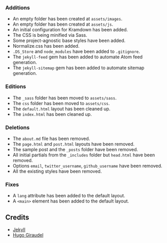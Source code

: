 ### Additions

* An empty folder has been created at `assets/images`.
* An empty folder has been created at `assets/js`.
* An initial configuration for Kramdown has been added.
* The CSS is being minified via Sass.
* Some project-agnostic base styles have been added.
* Normalize.css has been added.
* `.DS_Store` and `node_modules` have been added to `.gitignore`.
* The `jekyll-feed` gem has been added to automate Atom feed generation.
* The `jekyll-sitemap` gem has been added to automate sitemap generation.

### Editions

* The `_sass` folder has been moved to `assets/sass`.
* The `css` folder has been moved to `assets/css`.
* The `default.html` layout has been cleaned up.
* The `index.html` has been cleaned up.

### Deletions

* The `about.md` file has been removed.
* The `page.html` and `post.html` layouts have been removed.
* The sample post and the `_posts` folder have been removed.
* All initial partials from the `_includes` folder but `head.html` have been removed.
* Options `email`, `twitter_username`, `github_username` have been removed.
* All the existing styles have been removed.

### Fixes

* A `lang` attribute has been added to the default layout.
* A `<main>` element has been added to the default layout.

## Credits

* [Jekyll](https://jekyllrb.com/)
* [Hugo Giraudel](https://twitter.com/HugoGiraudel)
